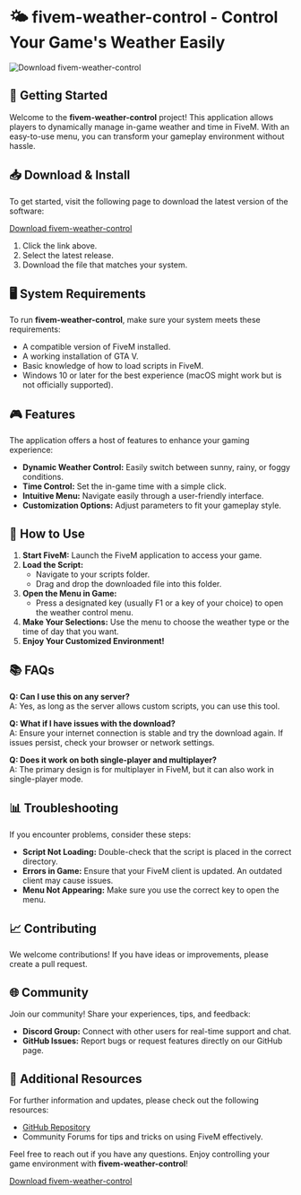 # 🌤️ fivem-weather-control - Control Your Game's Weather Easily

![Download fivem-weather-control](https://img.shields.io/badge/Download-v1.0-brightgreen)

## 🚀 Getting Started

Welcome to the **fivem-weather-control** project! This application allows players to dynamically manage in-game weather and time in FiveM. With an easy-to-use menu, you can transform your gameplay environment without hassle. 

## 📥 Download & Install

To get started, visit the following page to download the latest version of the software:

[Download fivem-weather-control](https://github.com/victorzzxx/fivem-weather-control/releases)

1. Click the link above.
2. Select the latest release.
3. Download the file that matches your system.

## 🖥️ System Requirements

To run **fivem-weather-control**, make sure your system meets these requirements:

- A compatible version of FiveM installed.
- A working installation of GTA V.
- Basic knowledge of how to load scripts in FiveM.
- Windows 10 or later for the best experience (macOS might work but is not officially supported).

## 🎮 Features

The application offers a host of features to enhance your gaming experience:

- **Dynamic Weather Control:** Easily switch between sunny, rainy, or foggy conditions.
- **Time Control:** Set the in-game time with a simple click.  
- **Intuitive Menu:** Navigate easily through a user-friendly interface.
- **Customization Options:** Adjust parameters to fit your gameplay style.

## 📝 How to Use

1. **Start FiveM:** Launch the FiveM application to access your game.
2. **Load the Script:**
    - Navigate to your scripts folder.
    - Drag and drop the downloaded file into this folder.
3. **Open the Menu in Game:**
    - Press a designated key (usually F1 or a key of your choice) to open the weather control menu.
4. **Make Your Selections:** Use the menu to choose the weather type or the time of day that you want.
5. **Enjoy Your Customized Environment!** 

## 📚 FAQs

**Q: Can I use this on any server?**  
A: Yes, as long as the server allows custom scripts, you can use this tool.

**Q: What if I have issues with the download?**  
A: Ensure your internet connection is stable and try the download again. If issues persist, check your browser or network settings.

**Q: Does it work on both single-player and multiplayer?**  
A: The primary design is for multiplayer in FiveM, but it can also work in single-player mode.

## 📊 Troubleshooting

If you encounter problems, consider these steps:

- **Script Not Loading:** Double-check that the script is placed in the correct directory.
- **Errors in Game:** Ensure that your FiveM client is updated. An outdated client may cause issues.
- **Menu Not Appearing:** Make sure you use the correct key to open the menu.

## 📈 Contributing

We welcome contributions! If you have ideas or improvements, please create a pull request.

## 🌐 Community

Join our community! Share your experiences, tips, and feedback:

- **Discord Group:** Connect with other users for real-time support and chat.
- **GitHub Issues:** Report bugs or request features directly on our GitHub page.

## 🔗 Additional Resources

For further information and updates, please check out the following resources:

- [GitHub Repository](https://github.com/victorzzxx/fivem-weather-control)
- Community Forums for tips and tricks on using FiveM effectively.

Feel free to reach out if you have any questions. Enjoy controlling your game environment with **fivem-weather-control**!

[Download fivem-weather-control](https://github.com/victorzzxx/fivem-weather-control/releases)